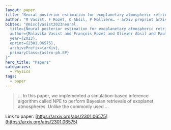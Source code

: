 ```yaml
---
layout: paper
title: "Neural posterior estimation for exoplanetary atmospheric retrieval"
author: "M Vasist, F Rozet, O Absil, P Mollière… - arXiv preprint arXiv …, 2023 - arxiv.org"
bibtex: "@misc{vasist2023neural,
  title={Neural posterior estimation for exoplanetary atmospheric retrieval}, 
  author={Malavika Vasist and François Rozet and Olivier Absil and Paul Mollière and Evert Nasedkin and Gilles Louppe},
  year={2023},
  eprint={2301.06575},
  archivePrefix={arXiv},
  primaryClass={astro-ph.EP}
}"
hero_title: "Papers"
categories:
  - Physics
tags:
  - paper
---
```

>… In this paper, we implemented a simulation-based inference algorithm called NPE to perform Bayesian retrievals of exoplanet atmospheres. Unlike the commonly used …

Link to paper: [https://arxiv.org/abs/2301.06575](https://arxiv.org/abs/2301.06575)



